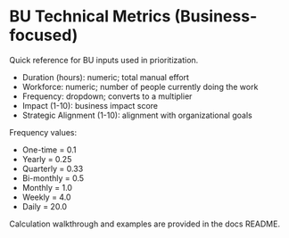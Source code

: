 # BU Technical Metrics (Business-focused)

Quick reference for BU inputs used in prioritization.

- Duration (hours): numeric; total manual effort
- Workforce: numeric; number of people currently doing the work
- Frequency: dropdown; converts to a multiplier
- Impact (1-10): business impact score
- Strategic Alignment (1-10): alignment with organizational goals

Frequency values:
- One-time = 0.1
- Yearly = 0.25
- Quarterly = 0.33
- Bi-monthly = 0.5
- Monthly = 1.0
- Weekly = 4.0
- Daily = 20.0

Calculation walkthrough and examples are provided in the docs README.
